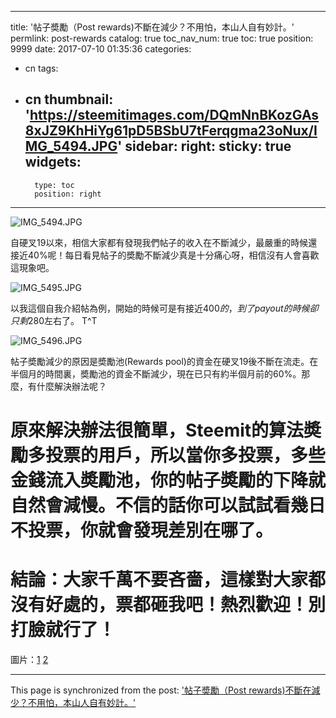 
---
title: '帖子奬勵（Post rewards)不斷在減少？不用怕，本山人自有妙計。'
permlink: post-rewards
catalog: true
toc_nav_num: true
toc: true
position: 9999
date: 2017-07-10 01:35:36
categories:
- cn
tags:
- cn
thumbnail: 'https://steemitimages.com/DQmNnBKozGAs8xJZ9KhHiYg61pD5BSbU7tFerqgma23oNux/IMG_5494.JPG'
sidebar:
    right:
        sticky: true
widgets:
    -
        type: toc
        position: right
---


![IMG_5494.JPG](https://steemitimages.com/DQmNnBKozGAs8xJZ9KhHiYg61pD5BSbU7tFerqgma23oNux/IMG_5494.JPG)

自硬叉19以來，相信大家都有發現我們帖子的收入在不斷減少，最嚴重的時候還接近40%呢！每日看見帖子的奬勵不斷減少真是十分痛心呀，相信沒有人會喜歡這現象吧。

![IMG_5495.JPG](https://steemitimages.com/DQmV3fhN4t4w31xDzFX2hes7Gm6RM9JdGdYtLbXzuGgQY3F/IMG_5495.JPG)

以我這個自我介紹帖為例，開始的時候可是有接近$400的，到了payout的時候卻只剩$280左右了。 T^T


![IMG_5496.JPG](https://steemitimages.com/DQmf2m6w3onwyYje6SLmLhwDrjMnVn63Rb29kq1gh59VJrQ/IMG_5496.JPG)

帖子奬勵減少的原因是奬勵池(Rewards pool)的資金在硬叉19後不斷在流走。在半個月的時間裏，奬勵池的資金不斷減少，現在已只有約半個月前的60%。那麼，有什麼解決辦法呢？

# 原來解決辦法很簡單，Steemit的算法奬勵多投票的用戶，所以當你多投票，多些金錢流入奬勵池，你的帖子奬勵的下降就自然會減慢。不信的話你可以試試看幾日不投票，你就會發現差別在哪了。


# 結論：大家千萬不要吝嗇，這樣對大家都沒有好處的，票都砸我吧！熱烈歡迎！別打臉就行了！

圖片：[1](http://www.greenbookblog.org/2015/12/11/are-surveys-really-in-decline/) [2](https://steemit.com/steemit/@me-tarzan/rewards-pool-i-have-charted-the-waters-for-you-july-05-2017)

- - -

This page is synchronized from the post: ['帖子奬勵（Post rewards)不斷在減少？不用怕，本山人自有妙計。'](https://steemit.com/@htliao/post-rewards)
